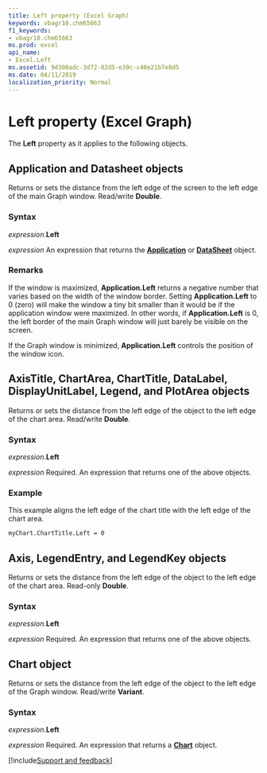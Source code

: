```yaml
---
title: Left property (Excel Graph)
keywords: vbagr10.chm65663
f1_keywords:
- vbagr10.chm65663
ms.prod: excel
api_name:
- Excel.Left
ms.assetid: 9d300adc-3d72-02d5-e39c-c40e21b7e8d5
ms.date: 04/11/2019
localization_priority: Normal
---
```



# Left property (Excel Graph)

The **Left** property as it applies to the following objects.

## Application and Datasheet objects

Returns or sets the distance from the left edge of the screen to the left edge of the main Graph window. Read/write **Double**.

### Syntax

_expression_.**Left**

_expression_ An expression that returns the **[Application](excel.application-graph-object.md)** or **[DataSheet](excel.datasheet-graph-object.md)** object.

### Remarks

If the window is maximized, **Application.Left** returns a negative number that varies based on the width of the window border. Setting **Application.Left** to 0 (zero) will make the window a tiny bit smaller than it would be if the application window were maximized. In other words, if **Application.Left** is 0, the left border of the main Graph window will just barely be visible on the screen.

If the Graph window is minimized, **Application.Left** controls the position of the window icon.


## AxisTitle, ChartArea, ChartTitle, DataLabel, DisplayUnitLabel, Legend, and PlotArea objects

Returns or sets the distance from the left edge of the object to the left edge of the chart area. Read/write **Double**.

### Syntax

_expression_.**Left**

_expression_ Required. An expression that returns one of the above objects.

### Example

This example aligns the left edge of the chart title with the left edge of the chart area.

```vb
myChart.ChartTitle.Left = 0 

```

## Axis, LegendEntry, and LegendKey objects

Returns or sets the distance from the left edge of the object to the left edge of the chart area. Read-only **Double**.

### Syntax

_expression_.**Left**

_expression_ Required. An expression that returns one of the above objects.


## Chart object

Returns or sets the distance from the left edge of the object to the left edge of the Graph window. Read/write **Variant**.

### Syntax

_expression_.**Left**

_expression_ Required. An expression that returns a **[Chart](Excel.Chart-graph-object.md)** object.



[!include[Support and feedback](~/includes/feedback-boilerplate.md)]